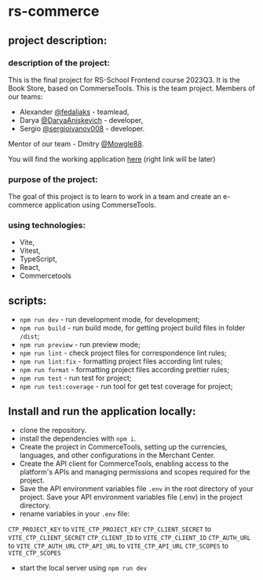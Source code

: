 # rs-commerce

## project description:

### description of the project:
This is the final project for RS-School Frontend course 2023Q3.
It is the Book Store, based on CommerseTools.
This is the team project.
Members of our teams:
- Alexander [@fedaliaks](https://github.com/fedaliaks) - teamlead,
- Darya [@DaryaAniskevich](https://github.com/DaryaAniskevich) - developer,
- Sergio [@sergioivanov008](https://github.com/sergioivanov008) - developer.

Mentor of our team - Dmitry [@Mowgle88](https://github.com/Mowgle88).

You will find the working application [here](https://github.com/FedAliaks/eCommerce-app) (right link will be later)

### purpose of the project:
The goal of this project is to learn to work in a team and create an e-commerce application using CommerseTools.

### using technologies:
- Vite,
- Vitest,
- TypeScript,
- React,
- Commercetools

## scripts:
- `npm run dev` - run development mode, for development;
- `npm run build` - run build mode, for getting project build files in folder `/dist`;
- `npm run preview` - run preview mode;
- `npm run lint` - check project files for correspondence lint rules;
- `npm run lint:fix` - formatting project files according lint rules;
- `npm run format` - formatting project files according prettier rules;
- `npm run test` - run test for project;
- `npm run test:coverage` - run tool for get test coverage for project;

## Install and run the application locally:
- clone the repository.
- install the dependencies with `npm i`.
- Create the project in CommerceTools, setting up the currencies, languages, and other configurations in the Merchant Center.
- Create the API client for CommerceTools, enabling access to the platform's APIs and managing permissions and scopes required for the project.
- Save the API environment variables file `.env` in the root directory of your project.
Save your API environment variables file (.env) in the project directory.
- rename variables in your `.env` file:

`CTP_PROJECT_KEY` to `VITE_CTP_PROJECT_KEY`
`CTP_CLIENT_SECRET` to `VITE_CTP_CLIENT_SECRET`
`CTP_CLIENT_ID` to `VITE_CTP_CLIENT_ID`
`CTP_AUTH_URL` to `VITE_CTP_AUTH_URL`
`CTP_API_URL` to `VITE_CTP_API_URL`
`CTP_SCOPES` to `VITE_CTP_SCOPES`

- start the local server using `npm run dev`
